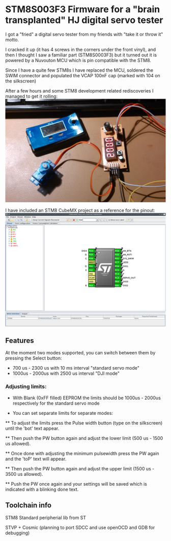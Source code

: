# STM8S003F3 Firmware for a "brain transplanted" HJ digital servo tester

I got a "fried" a digital servo tester from my friends with "take it or throw it" motto.

I cracked it up (it has 4 screws in the corners under the front vinyl), and then I thought I saw a familiar part (STM8S0003F3) but it turned out it is powered by a Nuvouton MCU which is pin compatible with the STM8.

Since I have a quite few STM8s I have replaced the MCU, soldered the SWIM connector and populated the VCAP 100nF cap (marked with 104 on the silkscreen)

After a few hours and some STM8 development related rediscoveries I managed to get it rolling:
![The setup](docs/the_ultimate_hj_hacking_rig.jpg?raw=true "Setup")

I have included an STM8 CubeMX project as a reference for the pinout:
![Pinout](docs/cubemx.png?raw=true "Pinout")

## Features
At the moment two modes supported, you can switch between them by pressing the Select button:
 - 700 us - 2300 us with 10 ms interval "standard servo mode"
 - 1000us - 2000us with 2500 us interval "DJI mode"

### Adjusting limits:
* With Blank (0xFF filled) EEPROM the limits should be 1000us - 2000us respectively for the standard servo mode

* You can set separate limits for separate modes:

** To adjust the limits press the Pulse width button (type on the silkscreen) until the 'bot' text appear.

** Then push the PW button again and adjust the lower limit (500 us - 1500 us allowed).

** Once done with adjusting the minimum pulsewidth press the PW again and the 'toP' text will appear.

** Then push the PW button again and adjust the upper limit (1500 us - 3500 us allowed).

** Push the PW once again and your settings will be saved which is indicated with a blinking done text. 
 
## Toolchain info

STM8 Standard peripherial lib from ST

STVP + Cosmic (planning to port SDCC and use openOCD and GDB for debugging)
